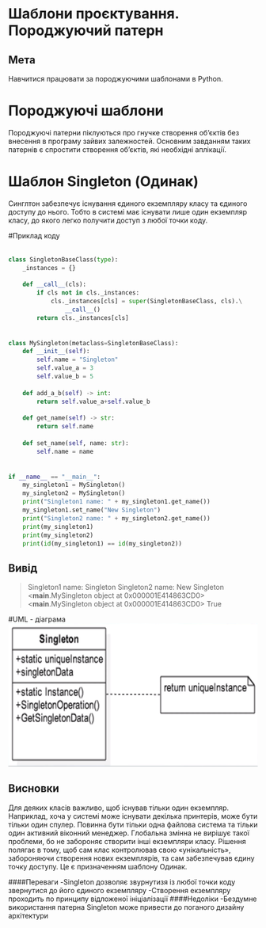 # Шаблони проєктування. Породжуючий патерн

## Мета

Навчитися працювати за породжуючими шаблонами в Python.

# Породжуючі шаблони

Породжуючі патерни піклуються про гнучке створення об’єктів без внесення в програму зайвих залежностей. Основним завданням таких
патернів є спростити створення об’єктів, які необхідні аплікації.

# Шаблон Singleton (Одинак)

Синглтон забезпечує існування єдиного екземпляру класу та єдиного доступу до нього. Тобто в системі має
існувати лише один екземпляр класу, до якого легко получити доступ з любої точки коду.

#Приклад коду

```python

class SingletonBaseClass(type):
    _instances = {}

    def __call__(cls):
        if cls not in cls._instances:
            cls._instances[cls] = super(SingletonBaseClass, cls).\
                __call__()
        return cls._instances[cls]


class MySingleton(metaclass=SingletonBaseClass):
    def __init__(self):
        self.name = "Singleton"
        self.value_a = 3
        self.value_b = 5

    def add_a_b(self) -> int:
        return self.value_a+self.value_b

    def get_name(self) -> str:
        return self.name

    def set_name(self, name: str):
        self.name = name


if __name__ == "__main__":
    my_singleton1 = MySingleton()
    my_singleton2 = MySingleton()
    print("Singleton1 name: " + my_singleton1.get_name())
    my_singleton1.set_name("New Singleton")
    print("Singleton2 name: " + my_singleton2.get_name())
    print(my_singleton1)
    print(my_singleton2)
    print(id(my_singleton1) == id(my_singleton2))
```
## Вивід
>Singleton1 name: Singleton
>Singleton2 name: New Singleton
><__main__.MySingleton object at 0x000001E414863CD0>
><__main__.MySingleton object at 0x000001E414863CD0>
True

#UML - діаграма
![Singleton](Singleton.png)

## Висновки

Для деяких класів важливо, щоб існував тільки один екземпляр. Наприклад, хоча у системі може існувати декілька принтерів, може бути тільки один спулер. Повинна бути тільки одна файлова система та тільки один активний віконний менеджер.
Глобальна змінна не вирішує такої проблеми, бо не забороняє створити інші екземпляри класу.
Рішення полягає в тому, щоб сам клас контролював свою «унікальність», забороняючи створення нових екземплярів, та сам забезпечував єдину точку доступу. Це є призначенням шаблону Одинак.

####Переваги
-Singleton дозволяє звурнутизя із любої точки коду звернутися до його єдиного екземпляру
-Створення екземпляру проходить по принципу відложеної ініціалізації
####Недоліки
-Бездумне використання патерна Singleton може привести до поганого дизайну архітектури